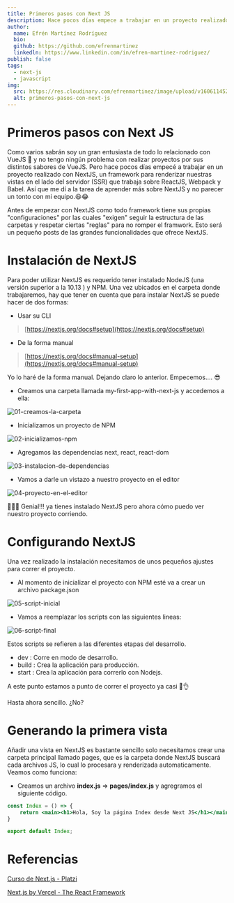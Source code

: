 ```yaml
---
title: Primeros pasos con Next JS
description: Hace pocos días empece a trabajar en un proyecto realizado con NextJS y ahora empecé a estudiar aprender sobre NextJS.
author: 
  name: Efrén Martínez Rodríguez
  bio: 
  github: https://github.com/efrenmartinez
  linkedln: https://www.linkedin.com/in/efren-martinez-rodriguez/
publish: false
tags: 
  - next-js
  - javascript
img:
  src: https://res.cloudinary.com/efrenmartinez/image/upload/v1606114529/efrenmartinez.dev-blog/primeros-pasos-con-next-js/thumbs-primeros-pasos-con-next-js_ezt0g0.jpg
  alt: primeros-pasos-con-next-js
---
```


# Primeros pasos con Next JS

Como varios sabrán soy un gran entusiasta de todo lo relacionado con VueJS 💚 y no tengo ningún problema con realizar proyectos por sus distintos sabores de VueJS. Pero hace pocos días empecé a trabajar en un proyecto realizado con NextJS, un framework para renderizar nuestras vistas en el lado del servidor (SSR) que trabaja sobre ReactJS, Webpack y Babel. Así que me dí a la tarea de aprender más sobre NextJS y no parecer un tonto con mi equipo.😆😂
<br/>

Antes de empezar con NextJS como todo framework tiene sus propias "configuraciones" por las cuales "exigen" seguir la estructura de las carpetas y respetar ciertas "reglas" para no romper el framwork. Esto será un pequeño posts de las grandes funcionalidades que ofrece NextJS. 

# Instalación de NextJS

Para poder utilizar NextJS es requerido tener instalado NodeJS (una versión superior a la 10.13 ) y NPM. Una vez ubicados en el carpeta donde trabajaremos, hay que tener en cuenta que para instalar NextJS se puede hacer de dos formas: 

- Usar su CLI

> [https://nextjs.org/docs#setup](https://nextjs.org/docs#setup)

- De la forma manual

> [https://nextjs.org/docs#manual-setup](https://nextjs.org/docs#manual-setup)

Yo lo haré de la forma manual. Dejando claro lo anterior. Empecemos.... 😎

- Creamos una carpeta llamada my-first-app-with-next-js y accedemos a ella:

![01-creamos-la-carpeta](https://res.cloudinary.com/efrenmartinez/image/upload/v1606110937/efrenmartinez.dev-blog/primeros-pasos-con-next-js/01-creamos-la-carpeta_h4bwuk.png)

- Inicializamos un proyecto de NPM

![02-inicializamos-npm](https://res.cloudinary.com/efrenmartinez/image/upload/v1606110937/efrenmartinez.dev-blog/primeros-pasos-con-next-js/02-inicializamos-npm_majztl.png)

- Agregamos las dependencias next, react, react-dom

![03-instalacion-de-dependencias](https://res.cloudinary.com/efrenmartinez/image/upload/v1606110937/efrenmartinez.dev-blog/primeros-pasos-con-next-js/03-instalacion-de-dependencias_cv3yfu.png)

- Vamos a darle un vistazo a nuestro proyecto en el editor

![04-proyecto-en-el-editor](https://res.cloudinary.com/efrenmartinez/image/upload/v1606110937/efrenmartinez.dev-blog/primeros-pasos-con-next-js/04-proyecto-en-el-editor_wuvkon.png)

🎉🎉🎉 Genial!!!  ya tienes instalado NextJS pero ahora cómo puedo ver nuestro proyecto corriendo.

# Configurando NextJS

Una vez realizado la instalación necesitamos de unos pequeños ajustes para correr el proyecto.

- Al momento de inicializar el proyecto con NPM esté va a crear un archivo package.json

![05-script-inicial](https://res.cloudinary.com/efrenmartinez/image/upload/v1606110937/efrenmartinez.dev-blog/primeros-pasos-con-next-js/05-script-inicial_ghfvcn.png)

- Vamos a reemplazar los scripts con las siguientes lineas:

![06-script-final](https://res.cloudinary.com/efrenmartinez/image/upload/v1606110937/efrenmartinez.dev-blog/primeros-pasos-con-next-js/06-script-final_tc4y2d.png)

Estos scripts se refieren a las diferentes etapas del desarrollo.

- dev : Corre en modo de desarrollo.
- build : Crea la aplicación para producción.
- start  : Crea la aplicación para correrlo con Nodejs.

A este punto estamos a punto de correr el proyecto ya casi  🥵👌

Hasta ahora sencillo. ¿No?

# Generando la primera vista

Añadir una vista en NextJS es bastante sencillo solo necesitamos crear una carpeta principal llamado pages, que es la carpeta donde NextJS buscará cada archivos JS, lo cual lo procesara y renderizada automaticamente. Veamos como funciona:

- Creamos un archivo **index.js** ⇒ **pages/index.js** y agregramos el siguiente código.

```jsx
const Index = () => {
	return <main><h1>Hola, Soy la página Index desde Next JS</h1></main>
}

export default Index;
```

# Referencias

[Curso de Next.js - Platzi](https://platzi.com/clases/next-2020/)

[Next.js by Vercel - The React Framework](https://nextjs.org/)